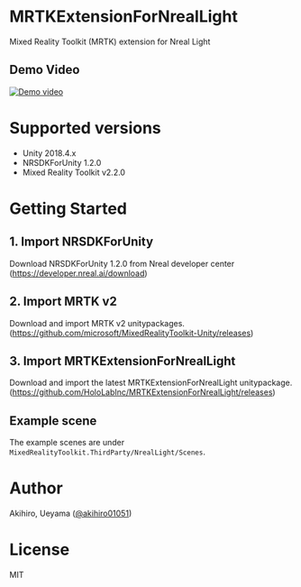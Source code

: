 # MRTKExtensionForNrealLight
Mixed Reality Toolkit (MRTK) extension for Nreal Light

## Demo Video
[![Demo video](http://img.youtube.com/vi/PzYO5EGcbvc/0.jpg)](https://youtu.be/PzYO5EGcbvc)

# Supported versions
- Unity 2018.4.x
- NRSDKForUnity 1.2.0
- Mixed Reality Toolkit v2.2.0

# Getting Started
## 1. Import NRSDKForUnity
Download NRSDKForUnity 1.2.0 from Nreal developer center
(https://developer.nreal.ai/download)

## 2. Import MRTK v2
Download and import MRTK v2 unitypackages.  
(https://github.com/microsoft/MixedRealityToolkit-Unity/releases)

## 3. Import MRTKExtensionForNrealLight
Download and import the latest MRTKExtensionForNrealLight unitypackage.  
(https://github.com/HoloLabInc/MRTKExtensionForNrealLight/releases)

## Example scene
The example scenes are under `MixedRealityToolkit.ThirdParty/NrealLight/Scenes`.

# Author
Akihiro, Ueyama ([@akihiro01051](https://twitter.com/akihiro01051))

# License
MIT
